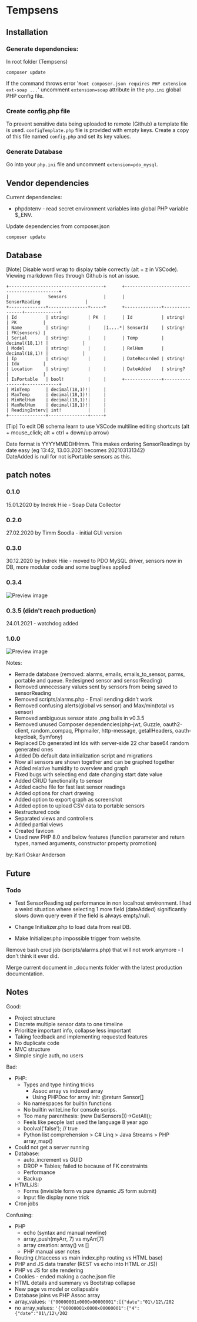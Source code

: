 # Tempsens

## Installation

### Generate dependencies:
In root folder (Tempsens)
```
composer update
```

If the command throws error '`Root composer.json requires PHP extension ext-soap ...`' uncomment `extension=soap` attribute in the `php.ini` global PHP config file.

### Create config.php file
To prevent sensitive data being uploaded to remote (Github) a template file is used.
`configTemplate.php` file is provided with empty keys.
Create a copy of this file named `config.php` and set its key values.

### Generate Database
Go into your `php.ini` file and uncomment `extension=pdo_mysql`.

## Vendor dependencies

Current dependencies:
* phpdotenv - read secret environment variables into global PHP variable $_ENV.

Update dependencies from composer.json
```
composer update
```

## Database

[Note] Disable word wrap to display table correctly (alt + z in VSCode). Viewing markdown files through Github is not an issue. 

```
+------------------------------------+      +---------------------------------------------+                                                                                                              
|               Sensors              |      |               SensorReading                 |                                                                                                              
+--------------+---------------+-----+      +--------------+----------------+-------------+                                                                                                              
| Id           | string!       | PK  |      | Id           | string!        | PK          |                                                                                                              
| Name         | string!       |     |1....*| SensorId     | string!        | FK(sensors) |                                                                                                              
| Serial       | string!       |     |      | Temp         | decimal(18,1)! |             |                                                                                                              
| Model        | string!       |     |      | RelHum       | decimal(18,1)! |             |                                                                           
| Ip           | string!       |     |      | DateRecorded | string!        | Idx         |                                                                           
| Location     | string!       |     |      | DateAdded    | string?        |             |                                                                        
| IsPortable   | bool!         |     |      +--------------+----------------+-------------+                                                                                                        
| MinTemp      | decimal(18,1)!|     |                                                                                                              
| MaxTemp      | decimal(18,1)!|     |                                                                                                                                         
| MinRelHum    | decimal(18,1)!|     |                                                                                                                                                           
| MaxRelHum    | decimal(18,1)!|     |                                                                                                              
| ReadingInterv| int!          |     |                                                                                                               
+--------------+---------------+-----+                                                                        
```                                                                                                           
[Tip] To edit DB schema learn to use VSCode multiline editing shortcuts (alt + mouse_click; alt + ctrl + down/up arrow)

Date format is YYYYMMDDHHmm. This makes ordering SensorReadings by date easy (eg 13:42, 13.03.2021 becomes 202103131342)                
DateAdded is null for not isPortable sensors as this.

## patch notes


### 0.1.0
15.01.2020 by Indrek Hiie - Soap Data Collector 

### 0.2.0
27.02.2020 by Timm Soodla - initial GUI version
### 0.3.0
30.12.2020 by Indrek Hiie - moved to PDO MySQL driver, sensors now in DB, more modular code and some bugfixes applied

### 0.3.4

![Preview image](_documents/version_0.3.4.png)

### 0.3.5 (didn't reach production)
24.01.2021 - watchdog added

### 1.0.0

![Preview image](_documents/version_1.0.0.png)

Notes:
* Remade database (removed: alarms, emails, emails_to_sensor, parms, portable and queue. Redesigned sensor and sensorReading)
* Removed unnecessary values sent by sensors from being saved to sensorReading
* Removed scripts/alarms.php - Email sending didn't work
* Removed confusing alerts(global vs sensor) and Max/min(total vs sensor)
* Removed ambiguous sensor state .png balls in v0.3.5
* Removed unused Composer dependencies(php-jwt, Guzzle, oauth2-client, random_compaq, Phpmailer, http-message, getallHeaders, oauth-keycloak, Symfony)
* Replaced Db generated int Ids with server-side 22 char base64 random generated ones
* Added Db default data initialization script and migrations
* Now all sensors are shown together and can be graphed together
* Added relative humidity to overview and graph
* Fixed bugs with selecting end date changing start date value
* Added CRUD functionality to sensor
* Added cache file for fast last sensor readings
* Added options for chart drawing
* Added option to export graph as screenshot
* Added option to upload CSV data to portable sensors
* Restructured code
* Separated views and controllers
* Added partial views
* Created favicon
* Used new PHP 8.0 and below features (function parameter and return types, named arguments, constructor property promotion)

by: Karl Oskar Anderson

## Future

### Todo
* Test SensorReading sql performance in non localhost environment. 
I had a weird situation where selecting 1 more field (dateAdded) significantly slows down query even if the field is always empty/null. 

* Change Initializer.php to load data from real DB. 
* Make Initializer.php impossible trigger from website.

Remove bash crud job (scripts/alarms.php) that will not work anymore - I don't think it ever did.

Merge current document in _documents folder with the latest production documentation.


## Notes

Good:
* Project structure
* Discrete multiple sensor data to one timeline
* Prioritize important info, collapse less important
* Taking feedback and implementing requested features
* No duplicate code
* MVC structure
* Simple single auth, no users

Bad:
* PHP:
  * Types and type hinting tricks
    * Assoc array vs indexed array
    * Using PHPDoc for array init: @return Sensor[]
  * No namespaces for builtin functions
  * No builtin writeLine for console scrips.
  * Too many parenthesis: (new DalSensors())->GetAll();
  * Feels like people last used the language 8 year ago
  * boolval('false'); // true
  * Python list comprehension > C# Linq > Java Streams > PHP array_map()
* Could not get a server running
* Database: 
  * auto_increment vs GUID
  * DROP * Tables; failed to because of FK constraints
  * Performance
  * Backup
* HTML/JS:
  * Forms (invisible form vs pure dynamic JS form submit)
  * Input file display none trick
* Cron jobs


Confusing:
* PHP
  * echo (syntax and manual newline)
  * array_push(myArr, 7) vs myArr[7]
  * array creation: array() vs []
  * PHP manual user notes
* Routing (.htaccess vs main index.php routing vs HTML base)
* PHP and JS data transfer (REST vs echo into HTML or JS))
* PHP vs JS for site rendering
* Cookies - ended making a cache.json file
* HTML details and summary vs Bootstrap collapse
* New page vs model or collapsable
* Database joins vs PHP Assoc array
* array_values: `'{"00000001x0000x00000001":[{"date":"01\/12\/202`
* no array_values: `'{"00000001x0000x00000001":{"4":{"date":"01\/12\/202`
